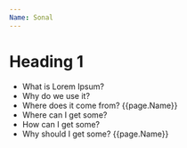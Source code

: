 ```yaml
---
Name: Sonal
---
```


# Heading 1

- What is Lorem Ipsum?
- Why do we use it?
- Where does it come from? {{page.Name}}
- Where can I get some?
- How can I get some?
- Why should I get some? {{page.Name}}
